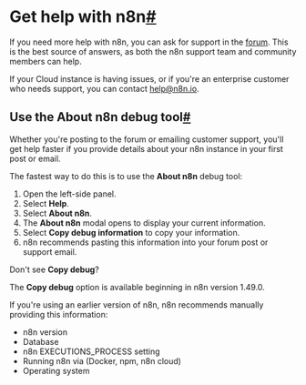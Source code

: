 [](https://github.com/n8n-io/n8n-docs/edit/main/docs/help-community/help.md "Edit this page")

# Get help with n8n[#](#get-help-with-n8n "Permanent link")

If you need more help with n8n, you can ask for support in the [forum](https://community.n8n.io/). This is the best source of answers, as both the n8n support team and community members can help.

If your Cloud instance is having issues, or if you're an enterprise customer who needs support, you can contact [help@n8n.io](mailto:help@n8n.io).

## Use the About n8n debug tool[#](#use-the-about-n8n-debug-tool "Permanent link")

Whether you're posting to the forum or emailing customer support, you'll get help faster if you provide details about your n8n instance in your first post or email.

The fastest way to do this is to use the **About n8n** debug tool:

1.  Open the left-side panel.
2.  Select **Help**.
3.  Select **About n8n**.
4.  The **About n8n** modal opens to display your current information.
5.  Select **Copy debug information** to copy your information.
6.  n8n recommends pasting this information into your forum post or support email.

Don't see **Copy debug**?

The **Copy debug** option is available beginning in n8n version 1.49.0.

If you're using an earlier version of n8n, n8n recommends manually providing this information:

*   n8n version
*   Database
*   n8n EXECUTIONS\_PROCESS setting
*   Running n8n via (Docker, npm, n8n cloud)
*   Operating system
